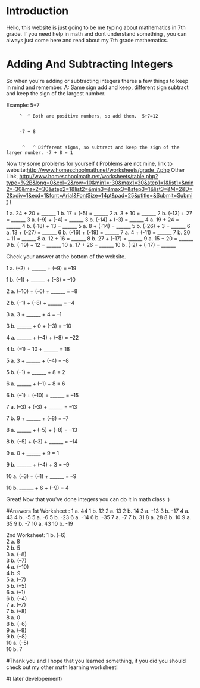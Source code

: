 # Introduction
 Hello, this website is just going to be me typing about mathematics in 7th grade. If you need help in math and dont understand something , you can always just come here and read about my 7th grade mathematics.

 
 # Adding And Subtracting Integers
 So when you're adding or subtracting integers theres a few things to keep in mind and remember. A: Same sign add and keep, different sign subtract and keep the sign of the largest number.


 Example: 5+7
 
 
         ^  ^ Both are positive numbers, so add them.  5+7=12
         
         
         -7 + 8 
         
         
          ^   ^ Different signs, so subtract and keep the sign of the larger number. -7 + 8 = 1
Now try some problems for yourself ( Problems are not mine, link to website:http://www.homeschoolmath.net/worksheets/grade_7.php
Other Link, http://www.homeschoolmath.net/worksheets/table.php?type=%2B&long=0&col=2&row=10&min1=-30&max1=30&step1=1&list1=&min2=-30&max2=30&step2=1&list2=&min3=&max3=&step3=1&list3=&M=2&D=2&xdiv=1&exd=1&font=Arial&FontSize=14pt&pad=25&ptitle=&Submit=Submit )


1 a.	24  +  20  =  ______
1 b.	17  +  (-5)  =  ______
2 a.	3  +  10  =  ______
2 b.	(-13)  +  27  =  ______
3 a.	(-9)  +  (-4)  =  ______
3 b.	(-14)  +  (-3)  =  ______
4 a.	19  +  24  =  ______
4 b.	(-18)  +  13  =  ______
5 a.	8  +  (-14)  =  ______
5 b.	(-26)  +  3  =  ______
6 a.	13  +  (-27)  =  ______
6 b.	(-16)  +  (-19)  =  ______
7 a.	4  +  (-11)  =  ______
7 b.	20  +  11  =  ______
8 a.	12  +  16  =  ______
8 b.	27  +  (-17)  =  ______
9 a.	15  +  20  =  ______
9 b.	(-19)  +  12  =  ______
10 a.	17  +  26  =  ______
10 b.	(-2)  +  (-17)  =  ______

Check your answer at the bottom of the website.


1 a.	(–2) + ______ + (–9) = –19
  
 
1 b.	(–1) + ______ + (–3) = –10
  
 
2 a.	(–10) + (–6) + ______ = –8
  
 
2 b.	(–1) + (–8) + ______ = –4
  
 
3 a.	3 + ______ + 4 = –1
  
 
3 b.	______ + 0 + (–3) = –10
  
 
4 a.	______ + (–4) + (–8) = –22
  
 
4 b.	(–1) + 10 + ______ = 18
  
 
5 a.	3 + ______ + (–4) = –8
  
 
5 b.	(–1) + ______ + 8 = 2
  
 
6 a.	______ + (–1) + 8 = 6
  
 
6 b.	(–1) + (–10) + ______ = –15
  
 
7 a.	(–3) + (–3) + ______ = –13
  
 
7 b.	9 + ______ + (–8) = –7
  
 
8 a.	______ + (–5) + (–8) = –13
  
 
8 b.	(–5) + (–3) + ______ = –14
  
 
9 a.	0 + ______ + 9 = 1
  
 
9 b.	______ + (–4) + 3 = –9
  
 
10 a.	(–3) + (–1) + ______ = –9
  
 
10 b.	______ + 6 + (–9) = 4

Great! Now that you've done integers you can do it in math class :)
























#Answers 
1st Worksheet : 
1 a. 	44
1 b. 	12
2 a. 	13
2 b. 	14
3 a. 	-13
3 b. 	-17
4 a. 	43
4 b. 	-5
5 a. 	-6
5 b. 	-23
6 a. 	-14
6 b. 	-35
7 a. 	-7
7 b. 	31
8 a. 	28
8 b. 	10
9 a. 	35
9 b. 	-7
10 a. 	43
10 b. 	-19
 
 2nd Worksheet:	
1 b.	(–6)	   
2 a.	8	   
2 b.	5	   
3 a.	(–8)	   
3 b.	(–7)	   
4 a.	(–10)	   
4 b.	9	   
5 a.	(–7)	   
5 b.	(–5)	   
6 a.	(–1)	   
6 b.	(–4)	   
7 a.	(–7)	   
7 b.	(–8)	   
8 a.	0	   
8 b.	(–6)	   
9 a.	(–8)	   
9 b.	(–8)	   
10 a.	(–5)	   
10 b.	7	   


#Thank you and I hope that you learned something, if you did you should check out my other math learning worksheet! 


#( later developement)
